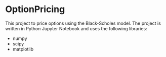 # OptionPricing

This project to price options using the Black-Scholes model. The project is written in Python Jupyter Notebook and uses the following libraries:

- numpy
- scipy
- matplotlib


